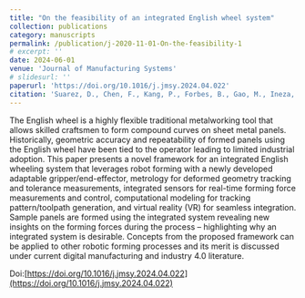 ```yaml
---
title: "On the feasibility of an integrated English wheel system"
collection: publications
category: manuscripts
permalink: /publication/j-2020-11-01-On-the-feasibility-1
# excerpt: ''
date: 2024-06-01
venue: 'Journal of Manufacturing Systems'
# slidesurl: ''
paperurl: 'https://doi.org/10.1016/j.jmsy.2024.04.022'
citation: 'Suarez, D., Chen, F., Kang, P., Forbes, B., Gao, M., Ineza, O., ... & Cao, J. (2024). On the feasibility of an integrated English wheel system. Journal of Manufacturing Systems, 74, 665-675.'
---
```


The English wheel is a highly flexible traditional metalworking tool that allows skilled craftsmen to form compound curves on sheet metal panels. Historically, geometric accuracy and repeatability of formed panels using the English wheel have been tied to the operator leading to limited industrial adoption. This paper presents a novel framework for an integrated English wheeling system that leverages robot forming with a newly developed adaptable gripper/end-effector, metrology for deformed geometry tracking and tolerance measurements, integrated sensors for real-time forming force measurements and control, computational modeling for tracking pattern/toolpath generation, and virtual reality (VR) for seamless integration. Sample panels are formed using the integrated system revealing new insights on the forming forces during the process – highlighting why an integrated system is desirable. Concepts from the proposed framework can be applied to other robotic forming processes and its merit is discussed under current digital manufacturing and industry 4.0 literature.

Doi:[https://doi.org/10.1016/j.jmsy.2024.04.022](https://doi.org/10.1016/j.jmsy.2024.04.022)
